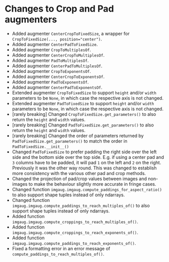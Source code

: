 # Changes to Crop and Pad augmenters

* Added augmenter `CenterCropToFixedSize`, a wrapper
  for `CropToFixedSize(..., position="center")`.
* Added augmenter `CenterPadToFixedSize`.
* Added augmenter `CropToMultiplesOf`.
* Added augmenter `CenterCropToMultiplesOf`.
* Added augmenter `PadToMultiplesOf`.
* Added augmenter `CenterPadToMultiplesOf`.
* Added augmenter `CropToExponentsOf`.
* Added augmenter `CenterCropToExponentsOf`.
* Added augmenter `PadToExponentsOf`.
* Added augmenter `CenterPadToExponentsOf`.
* Extended augmenter `CropToFixedSize` to support `height` and/or `width`
  parameters to be `None`, in which case the respective axis is not changed.
* Extended augmenter `PadToFixedSize` to support `height` and/or `width`
  parameters to be `None`, in which case the respective axis is not changed.
* [rarely breaking] Changed `CropToFixedSize.get_parameters()` to also
  return the `height` and `width` values.
* [rarely breaking] Changed `PadToFixedSize.get_parameters()` to also
  return the `height` and `width` values.
* [rarely breaking] Changed the order of parameters returned by
  `PadToFixedSize.get_parameters()` to match the order in
  `PadToFixedSize.__init__()`
* Changed `PadToFixedSize` to prefer padding the right side over the left side
  and the bottom side over the top side. E.g. if using a center pad and
  `3` columns have to be padded, it will pad `1` on the left and `2` on the
  right. Previously it was the other way round. This was changed to establish
  more consistency with the various other pad and crop methods.
* Changed the projection of pad/crop values between images and non-images
  to make the behaviour slightly more accurate in fringe cases.
* Changed function `imgaug.imgaug.compute_paddings_for_aspect_ratio()`
  to also support shape tuples instead of only ndarrays.
* Changed function `imgaug.imgaug.compute_paddings_to_reach_multiples_of()`
  to also support shape tuples instead of only ndarrays.
* Added function `imgaug.imgaug.compute_croppings_to_reach_multiples_of()`.
* Added function `imgaug.imgaug.compute_croppings_to_reach_exponents_of()`.
* Added function `imgaug.imgaug.compute_paddings_to_reach_exponents_of()`.
* Fixed a formatting error in an error message of
  `compute_paddings_to_reach_multiples_of()`.
